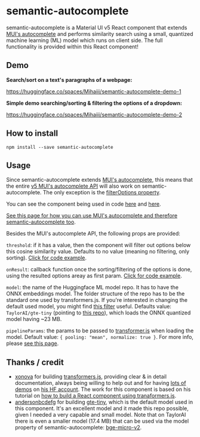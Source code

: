 # semantic-autocomplete

semantic-autocomplete is a Material UI v5 React component that extends [MUI's autocomplete](https://v5.mui.com/material-ui/react-autocomplete/) and performs similarity search using a small, quantized machine learning (ML) model which runs on client side. The full functionality is provided within this React component!

## Demo

**Search/sort on a text's paragraphs of a webpage:**

https://huggingface.co/spaces/Mihaiii/semantic-autocomplete-demo-1

**Simple demo searching/sorting & filtering the options of a dropdown:**

https://huggingface.co/spaces/Mihaiii/semantic-autocomplete-demo-2

## How to install

`npm install --save semantic-autocomplete`

## Usage

Since semantic-autocomplete extends [MUI's autocomplete](https://v5.mui.com/material-ui/react-autocomplete/), this means that the entire [v5 MUI's autocomplete API](https://v5.mui.com/material-ui/api/autocomplete/) will also work on semantic-autocomplete. The only exception is the [filterOptions property](https://mui.com/material-ui/react-autocomplete/#custom-filter).

You can see the component being used in code [here](https://github.com/Mihaiii/semantic-autocomplete/blob/6d312a6264b7c3b79d053e23d3cdb4cf226196a1/demos/paragraphs_as_options/App.jsx#L26-L34) and [here](https://github.com/Mihaiii/semantic-autocomplete/blob/6d312a6264b7c3b79d053e23d3cdb4cf226196a1/demos/simple_autocomplete/App.jsx#L107-L112).


[See this page for how you can use MUI's autocomplete and therefore semantic-autocomplete too](https://v5.mui.com/material-ui/react-autocomplete/). 

Besides the MUI's autocomplete API, the following props are provided:

`threshold`: if it has a value, then the component will filter out options below this cosine similarity value. Defaults to no value (meaning no filtering, only sorting). [Click for code example](https://github.com/Mihaiii/semantic-autocomplete/blob/6d312a6264b7c3b79d053e23d3cdb4cf226196a1/demos/simple_autocomplete/App.jsx#L110).

`onResult`: callback function once the sorting/filtering of the options is done, using the resulted options areay as first param. [Click for code example](https://github.com/Mihaiii/semantic-autocomplete/blob/6d312a6264b7c3b79d053e23d3cdb4cf226196a1/demos/paragraphs_as_options/App.jsx#L29).

`model`: the name of the Huggingface ML model repo. It has to have the ONNX embeddings model. The folder structure of the repo has to be the standard one used by transformers.js. If you're interested in changing the default used model, you might find [this filter](https://huggingface.co/models?pipeline_tag=sentence-similarity&library=onnx&sort=trending) useful. Defaults value: `TaylorAI/gte-tiny` (pointing to [this repo](https://huggingface.co/TaylorAI/gte-tiny)), which loads the ONNX quantized model having ~23 MB.

`pipelineParams`: the params to be passed to [transformer.js](https://github.com/xenova/transformers.js) when loading the model. Default value: `{ pooling: "mean", normalize: true }`. For more info, please [see this page](https://huggingface.co/docs/transformers.js/api/pipelines#module_pipelines.FeatureExtractionPipeline).

## Thanks / credit
- [xonova](https://x.com/xenovacom?t=Mw1h_1joKgfrUXR_wl9Wrg&s=09) for building [transformers.js](https://github.com/xenova/transformers.js), providing clear & in detail documentation, always being willing to help out and for having [lots of demos](https://github.com/xenova/transformers.js/tree/main/examples) on [his HF account](https://huggingface.co/Xenova). The work for this component is based on his tutorial on [how to build a React component using tranaformers.js](https://huggingface.co/docs/transformers.js/en/tutorials/react).
- [andersonbcdefg](https://x.com/andersonbcdefg?t=0Nkr_SRk-fMUrU_Kp0Wm5w&s=09) for building [gte-tiny](https://huggingface.co/TaylorAI/gte-tiny), which is the default model used in this component. It's an excellent model and it made this repo possible, given I needed a very capable and small model. Note that on TaylorAI there is even a smaller model (17.4 MB) that can be used via the model property of semantic-autocomplete: [bge-micro-v2](https://huggingface.co/TaylorAI/bge-micro-v2).
